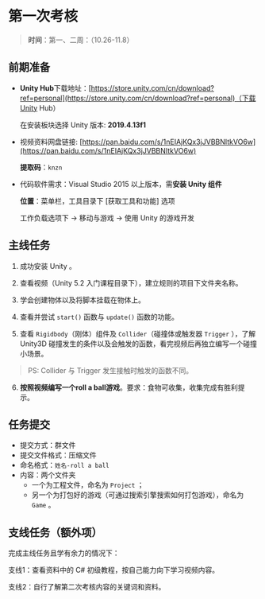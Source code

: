 # 第一次考核

>  **时间**：第一、二周：（10.26-11.8）

## 前期准备

- **Unity Hub**下载地址：[https://store.unity.com/cn/download?ref=personal](https://store.unity.com/cn/download?ref=personal)（下载Unity Hub）
  
  在安装板块选择 Unity 版本: **2019.4.13f1**
  
- 视频资料网盘链接: [https://pan.baidu.com/s/1nEIAjKQx3jJVBBNItkVO6w](https://pan.baidu.com/s/1nEIAjKQx3jJVBBNItkVO6w)
  
  **提取码**：`knzn`
  
- 代码软件需求：Visual Studio 2015 以上版本，需**安装 Unity 组件**
  
  **位置**：菜单栏，工具目录下 [获取工具和功能] 选项
  
  工作负载选项下 -> 移动与游戏 -> 使用 Unity 的游戏开发

## 主线任务

1. 成功安装 Unity 。

2. 查看视频（Unity 5.2 入门课程目录下），建立规则的项目下文件夹名称。

3. 学会创建物体以及将脚本挂载在物体上。

4. 查看并尝试 `start()` 函数与 `update()` 函数的功能。

5. 查看 `Rigidbody`（刚体）组件及 `Collider`（碰撞体或触发器 `Trigger` ），了解 Unity3D 碰撞发生的条件以及会触发的函数，看完视频后再独立编写一个碰撞小场景。

  > PS: Collider 与 Trigger 发生接触时触发的函数不同。 

6. **按照视频编写一个roll a ball游戏**。要求：食物可收集，收集完成有胜利提示。

## 任务提交

- 提交方式：群文件
- 提交文件格式：压缩文件
- 命名格式：`姓名-roll a ball`
- 内容：两个文件夹
  - 一个为工程文件，命名为 `Project` ；
  - 另一个为打包好的游戏（可通过搜索引擎搜索如何打包游戏），命名为 `Game` 。

## 支线任务（额外项）

完成主线任务且学有余力的情况下：

支线1：查看资料中的 C# 初级教程，按自己能力向下学习视频内容。

支线2：自行了解第二次考核内容的关键词和资料。